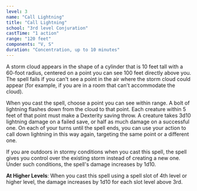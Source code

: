 ```yaml
---
level: 3
name: "Call Lightning"
title: "Call Lightning"
school: "3rd level Conjuration"
castTime: "1 action"
range: "120 feet"
components: "V, S"
duration: "Concentration, up to 10 minutes"
---
```


A storm cloud appears in the shape of a cylinder that is 10 feet tall with a 60-foot radius, centered on a point you can see 100 feet directly above you. The spell fails if you can't see a point in the air where the storm cloud could appear (for example, if you are in a room that can't accommodate the cloud).

When you cast the spell, choose a point you can see within range. A bolt of lightning flashes down from the cloud to that point. Each creature within 5 feet of that point must make a Dexterity saving throw. A creature takes 3d10 lightning damage on a failed save, or half as much damage on a successful one. On each of your turns until the spell ends, you can use your action to call down lightning in this way again, targeting the same point or a different one.

If you are outdoors in stormy conditions when you cast this spell, the spell gives you control over the existing storm instead of creating a new one. Under such conditions, the spell's damage increases by 1d10.

**At Higher Levels**: When you cast this spell using a spell slot of 4th level or higher level, the damage increases by 1d10 for each slot level above 3rd.
